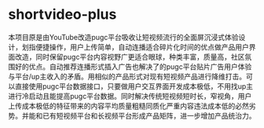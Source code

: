 # shortvideo-plus
本项目原是由YouTube改造pugc平台吸收让短视频流行的全面屏沉浸式体验设计，划指便捷操作，用户上传简单，自动连播适合碎片化时间的优点做产品用户界面改造，同时保留pugc平台内容视野广更适合眼球，种类丰富，质量高，社区氛围好的优点。自动推荐连播形式插入广告也解决了的pugc平台贴片广告用户体验与平台/up主收入的矛盾。用相似的产品形式对现有短视频产品进行降维打击。可以直接使用pugc平台数据接口，只要做用户交互界面开发成本极低，不用找up主进行冷启动且能提高pugc平台数据。同时解决传统短视频短时长，窄视角，用户上传成本极低的特征带来的内容平均质量粗糙同质化严重内容违法成本低的必然劣势。并能和已有短视频平台和长视频平台形成产品矩阵，进一步增加产品统治力。
